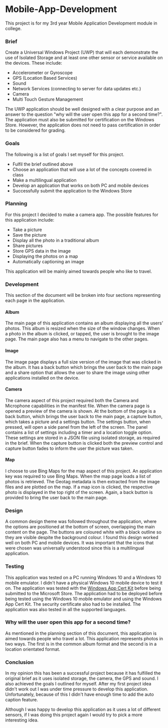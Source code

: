 # Mobile-App-Development
This project is for my 3rd year Mobile Application Development module in college.

### Brief
Create a Universal Windows Project (UWP) that will each demonstrate the use of Isolated Storage and at least one other sensor or service available on the devices. These include:

+ Accelerometer or Gyroscope
+ GPS (Location Based Services)
+ Sound
+ Network Services (connecting to server for data updates etc.)
+ Camera
+ Multi Touch Gesture Management

The UWP application should be well designed with a clear purpose and an answer to the question "why will the user open this app for a second time?". The application must also be submitted for certification on the Windows Store. However, the application does not need to pass certification in order to be considered for grading.

### Goals
The following is a list of goals I set myself for this project.

+ Fulfil the brief outlined above
+ Choose an application that will use a lot of the concepts covered in class
+ Make a multilingual application
+ Develop an application that works on both PC and mobile devices
+ Successfully submit the application to the Windows Store

### Planning
For this project I decided to make a camera app. The possible features for this application include:

+ Take a picture
+ Save the picture
+ Display all the photo in a traditional album
+ Share pictures
+ Store GPS data in the image
+ Displaying the photos on a map
+ Automatically captioning an image

This application will be mainly aimed towards people who like to travel.

### Development
This section of the document will be broken into four sections representing each page in the application.

#### Album
The main page of this application contains an album displaying all the users’ photos. This album is resized when the size of the window changes. When a photo in the album is clicked, or tapped, the user is brought to the image page. The main page also has a menu to navigate to the other pages.

#### Image
The image page displays a full size version of the image that was clicked in the album. It has a back button which brings the user back to the main page and a share option that allows the user to share the image using other applications installed on the device.

#### Camera
The camera aspect of this project required both the Camera and Microphone capabilities in the manifest file. When the camera page is opened a preview of the camera is shown. At the bottom of the page is a back button, which brings the user back to the main page, a capture button, which takes a picture and a settings button. The settings button, when pressed, will open a side panel from the left of the screen. The panel contains a list of settings including a timer and a location toggle option. These settings are stored in a JSON file using isolated storage, as required in the brief. When the capture button is clicked both the preview control and capture button fades to inform the user the picture was taken.

#### Map
I choose to use Bing Maps for the map aspect of this project. An application key was required to use Bing Maps. When the map page loads a list of photos is retrieved. The Geotag metadata is then extracted from the image files and are plotted on the map. If a map icon is clicked, the respective photo is displayed in the top right of the screen. Again, a back button is provided to bring the user back to the main page.

### Design
A common design theme was followed throughout the application, where the options are positioned at the bottom of screen, overlapping the main content on the page. The buttons are coloured white with a black outline so they are visible despite the background colour. I found this design worked well on both PC and mobile devices. It was important that the icons that were chosen was universally understood since this is a multilingual application.

### Testing
This application was tested on a PC running Windows 10 and a Windows 10 mobile emulator. I didn't have a physical Windows 10 mobile device to test it on. The application was tested with the [Windows App Cert Kit](https://developer.microsoft.com/en-us/windows/develop/app-certification-kit) before being submitted to the Microsoft Store. The application had to be deployed before being tested using the Windows 10 mobile emulator and using the Windows App Cert Kit. The security certificate also had to be installed. The application was also tested in all the supported languages.

### Why will the user open this app for a second time?
As mentioned in the planning section of this document, this application is aimed towards people who travel a lot. This application represents photos in two ways. The first is in the common album format and the second is in a location orientated format.

### Conclusion
In my opinion this has been a successful project because it has fulfilled the original brief as it uses isolated storage, the camera, the GPS and sound. I also achieved the goals I outlined for myself. After my first project idea didn't work out I was under time pressure to develop this application. Unfortunately, because of this I didn't have enough time to add the auto caption feature.

Although I was happy to develop this application as it uses a lot of different sensors, if I was doing this project again I would try to pick a more interesting idea.
